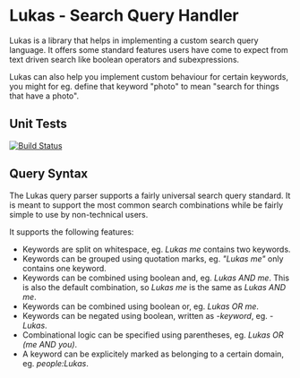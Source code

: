 Lukas - Search Query Handler
============================

Lukas is a library that helps in implementing a custom search query language. 
It offers some standard features users have come to expect from text driven search
like boolean operators and subexpressions.

Lukas can also help you implement custom behaviour for certain keywords, you 
might for eg. define that keyword "photo" to mean "search for things that have a
photo".

Unit Tests
----------

[![Build Status](https://secure.travis-ci.org/OnroerendErfgoed/Lukas.png?branch=master)](http://travis-ci.org/OnroerendErfgoed/Lukas)


Query Syntax
------------

The Lukas query parser supports a fairly universal search query standard. It is 
meant to support the most common search combinations while be fairly simple to 
use by non-technical users.

It supports the following features:
 * Keywords are split on whitespace, eg. _Lukas me_ contains two keywords.
 * Keywords can be grouped using quotation marks, eg. _"Lukas me"_ only contains 
   one keyword.
 * Keywords can be combined using boolean and, eg. _Lukas AND me_. This is also
   the default combination, so _Lukas me_ is the same as _Lukas AND me_. 
 * Keywords can be combined using boolean or, eg. _Lukas OR me_.
 * Keywords can be negated using boolean, written as _-keyword_, eg. _-Lukas_.
 * Combinational logic can be specified using parentheses, eg. _Lukas OR (me AND you)_.
 * A keyword can be explicitely marked as belonging to a certain domain, 
   eg. _people:Lukas_.
